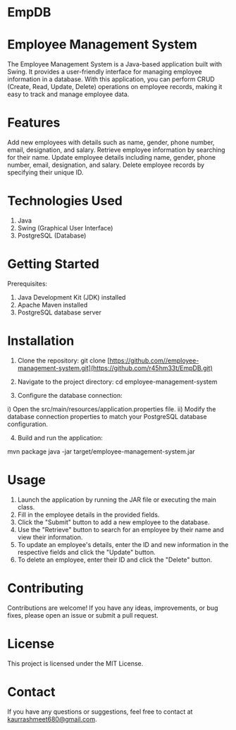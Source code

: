 # EmpDB
# Employee Management System

The Employee Management System is a Java-based application built with Swing. It provides a user-friendly interface for managing employee information in a database. With this application, you can perform CRUD (Create, Read, Update, Delete) operations on employee records, making it easy to track and manage employee data.

# Features

Add new employees with details such as name, gender, phone number, email, designation, and salary.
Retrieve employee information by searching for their name.
Update employee details including name, gender, phone number, email, designation, and salary.
Delete employee records by specifying their unique ID.

# Technologies Used

1. Java
2. Swing (Graphical User Interface)
3. PostgreSQL (Database)

# Getting Started

Prerequisites:
1. Java Development Kit (JDK) installed
2. Apache Maven installed
3. PostgreSQL database server

# Installation

1. Clone the repository:
git clone [https://github.com//employee-management-system.git](https://github.com/r45hm33t/EmpDB.git)

2. Navigate to the project directory:
cd employee-management-system

3. Configure the database connection:

i) Open the src/main/resources/application.properties file.
ii) Modify the database connection properties to match your PostgreSQL database configuration.

4. Build and run the application:

mvn package
java -jar target/employee-management-system.jar

# Usage

1. Launch the application by running the JAR file or executing the main class.
2. Fill in the employee details in the provided fields.
3. Click the "Submit" button to add a new employee to the database.
4. Use the "Retrieve" button to search for an employee by their name and view their information.
5. To update an employee's details, enter the ID and new information in the respective fields and click the "Update" button.
6. To delete an employee, enter their ID and click the "Delete" button.

# Contributing

Contributions are welcome! If you have any ideas, improvements, or bug fixes, please open an issue or submit a pull request.

# License

This project is licensed under the MIT License.

# Contact

If you have any questions or suggestions, feel free to contact at kaurrashmeet680@gmail.com.
